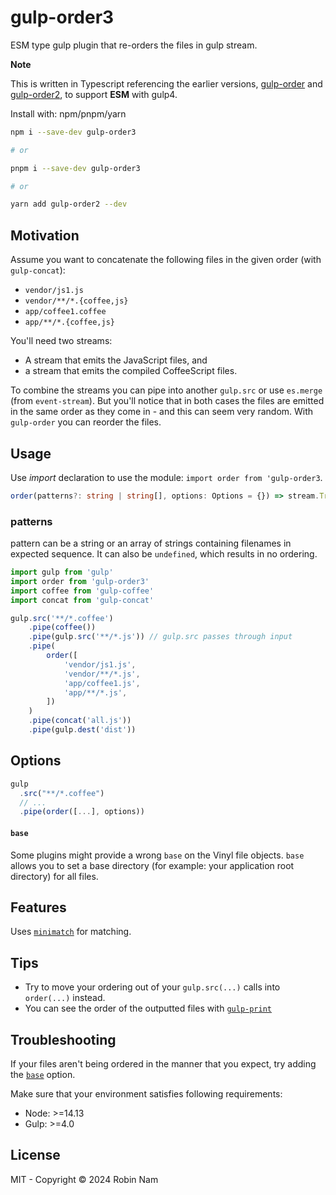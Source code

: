 # gulp-order3

ESM type gulp plugin that re-orders the files in gulp stream.

**Note**

This is written in Typescript referencing the earlier versions, [gulp-order](https://github.com/gulp-community/gulp-order) and [gulp-order2](https://github.com/sphela/gulp-order), to support **ESM** with gulp4.

Install with: npm/pnpm/yarn

```sh
npm i --save-dev gulp-order3

# or

pnpm i --save-dev gulp-order3

# or

yarn add gulp-order2 --dev
```

## Motivation

Assume you want to concatenate the following files in the given order (with `gulp-concat`):

-   `vendor/js1.js`
-   `vendor/**/*.{coffee,js}`
-   `app/coffee1.coffee`
-   `app/**/*.{coffee,js}`

You'll need two streams:

-   A stream that emits the JavaScript files, and
-   a stream that emits the compiled CoffeeScript files.

To combine the streams you can pipe into another `gulp.src` or use `es.merge` (from `event-stream`). But you'll notice that in both cases the files are emitted in the same order as they come in - and this can seem very random. With `gulp-order` you can reorder the files.

## Usage

Use _import_ declaration to use the module: `import order from 'gulp-order3`.

```ts
order(patterns?: string | string[], options: Options = {}) => stream.Transform
```

### patterns

pattern can be a string or an array of strings containing filenames in expected sequence. It can also be `undefined`, which results in no ordering.

```javascript
import gulp from 'gulp'
import order from 'gulp-order3'
import coffee from 'gulp-coffee'
import concat from 'gulp-concat'

gulp.src('**/*.coffee')
    .pipe(coffee())
    .pipe(gulp.src('**/*.js')) // gulp.src passes through input
    .pipe(
        order([
            'vendor/js1.js',
            'vendor/**/*.js',
            'app/coffee1.js',
            'app/**/*.js',
        ])
    )
    .pipe(concat('all.js'))
    .pipe(gulp.dest('dist'))
```

## Options

```javascript
gulp
  .src("**/*.coffee")
  // ...
  .pipe(order([...], options))
```

#### `base`

Some plugins might provide a wrong `base` on the Vinyl file objects. `base` allows you to set a base directory (for example: your application root directory) for all files.

## Features

Uses [`minimatch`](https://github.com/isaacs/minimatch) for matching.

## Tips

-   Try to move your ordering out of your `gulp.src(...)` calls into `order(...)` instead.
-   You can see the order of the outputted files with [`gulp-print`](https://github.com/alexgorbatchev/gulp-print)

## Troubleshooting

If your files aren't being ordered in the manner that you expect, try adding the [`base`](#base) option.

Make sure that your environment satisfies following requirements:

-   Node: >=14.13
-   Gulp: >=4.0

## License

MIT - Copyright © 2024 Robin Nam
